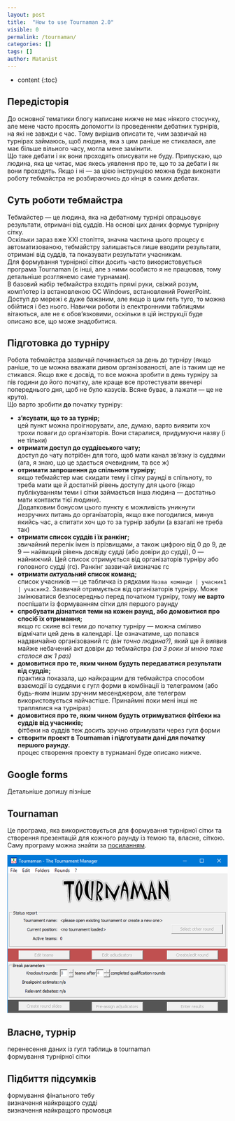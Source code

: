 ```yaml
---
layout: post
title:  "How to use Tournaman 2.0"
visible: 0
permalink: /tournaman/
categories: []
tags: []
author: Matanist
---
```


* content
{:toc}

## Передісторія
До основної тематики блогу написане нижче не має ніякого стосунку, але мене часто просять допомогти із проведенням дебатних турнірів, на які не завжди є час. 
Тому вирішив описати те, чим зазвичай на турнірах займаюсь, щоб людина, яка з цим раніше не стикалася, але має більше вільного часу, могла мене замінити.  
Що таке дебати і як вони проходять описувати не буду. Припускаю, що людина, яка це читає, має якесь уявлення про те, що то за дебати і як вони проходять. 
Якщо і ні — за цією інструкцією можна буде виконати роботу тебмайстра не розбираючись до кінця в самих дебатах.

## Суть роботи тебмайстра
Тебмайстер — це людина, яка на дебатному турнірі опрацьовує результати, отримані від суддів. На основі цих даних формує турнірну сітку.  
Оскільки зараз вже XXI століття, значна частина цього процесу є автоматизованою, тебмайстру залишається лише вводити результати, отримані від суддів, та показувати результати учасникам.  
Для формування турнірної сітки досить часто використовується програма Tournaman (є інші, але з ними особисто я не працював, тому детальніше розглянемо саме турнаман).  
В базовий набір тебмайстра входять прямі руки, свіжий розум, комп’ютер із встановленою ОС Windows, встановлений PowerPoint. Доступ до мережі є дуже бажаним, але якщо із цим геть туго, то можна обійтися і без нього. Навички роботи із електронними таблицями вітаються, але не є обов’язковими, оскільки в цій інструкції буде описано все, що може знадобитися.

## Підготовка до турніру
Робота тебмайстра зазвичай починається за день до турніру (якщо раніше, то це можна вважати дивом організованості, але із таким ще не стикався. Якщо вже є досвід, то все можна зробити в день турніру за пів години до його початку, але краще все протестувати ввечері попереднього дня, щоб не було казусів. Всяке буває, а лажати — це не круто).  
Що варто зробити **до** початку турніру:
* **з’ясувати, що то за турнір;**  
цей пункт можна проігнорувати, але, думаю, варто виявити хоч трохи поваги до організаторів. Вони старалися, придумуючи назву (і не тільки)  
* **отримати доступ до суддівського чату;**  
доступ до чату потрібен для того, щоб мати канал зв’язку із суддями (ага, я знаю, що це здається очевидним, та все ж)  
* **отримати запрошення до спільноти турніру;**  
якщо тебмайстер має скидати тему і сітку раунді в спільноту, то треба мати ще й достатній рівень доступу для цього (якщо публікуванням теми і сітки займається інша людина — достатньо мати контакти тієї людини).  
Додатковим бонусом цього пункту є можливість уникнути незручних питань до організаторів, якщо вже погодилися, минув якийсь час, а спитати хоч що то за турнір забули (а взагалі не треба так)  
* **отримати список суддів і їх ранкінг;**  
звичайний перелік імен із прізвищами, а також цифрою від 0 до 9, де 9 — найвищий рівень досвіду судді (або довіри до судді), 0 — найнижчий. Цей список отримується від організаторів турніру або головного судді (гс). Ранкінг зазвичай визначає гс  
* **отримати _актуальний_ список команд;**  
список учасників — це табличка із рядками ```Назва команди | учасник1 | учасник2```. Зазвичай отримується від організаторів турніру. Може змінюватися безпосередньо перед початком турніру, тому **не варто** поспішати із формуванням сітки для першого раунду  
* **спробувати дізнатися теми на кожен раунд, або домовитися про спосіб їх отримання;**  
якщо гс скине всі теми до початку турніру — можна сміливо відмічати цей день в календарі. Це означатиме, що попався надзвичайно організований гс _(він точно людина?)_, який ще й виявив майже небачений акт довіри до тебмайстра _(за 3 роки зі мною таке сталося аж 1 раз)_  
* **домовитися про те, яким чином будуть передаватися результати від суддів;**  
практика показала, що найкращим для тебмайстра способом взаємодії із суддями є гугл форми в комбінації із телеграмом (або будь-яким іншим зручним месенджером, але телеграм використовується найчастіше. Принаймні поки мені інші не траплялися на турнірах)  
* **домовитися про те, яким чином будуть отримуватися фітбеки на суддів від учасників;**  
фітбеки на суддів теж досить зручно отримувати через гугл форми  
* **створити проект в Tournaman і підготувати дані для початку першого раунду.**  
процес створення проекту в турнамані буде описано нижче.  

## Google forms
Детальніше допишу пізніше

## Tournaman
Це програма, яка використовується для формування турнірної сітки та створення презентацій для кожного раунду із темою та, власне, сіткою.  
Саму програму можна знайти за [посиланням](http://tournaman.wikidot.com/download "Tournaman tabbing software").  
  
![Tournaman](/assets/2020-02-08-tournaman_0_0.png)

## Власне, турнір
перенесення даних із гугл таблиць в tournaman  
формування турнірної сітки  

## Підбиття підсумків
формування фінального тебу  
визначення найкращого судді  
визначення найкращого промовця  

